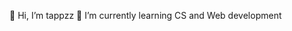 👋 Hi, I’m tappzz
🌱 I’m currently learning CS and Web development


<!---
tappzz/tappzz is a ✨ special ✨ repository because its `README.md` (this file) appears on your GitHub profile.
You can click the Preview link to take a look at your changes.
--->
